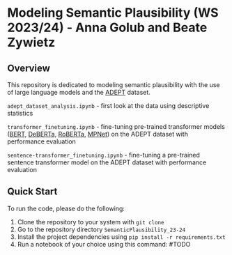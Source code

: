# Modeling Semantic Plausibility (WS 2023/24) - Anna Golub and Beate Zywietz

## Overview
This repository is dedicated to modeling semantic plausibility with the use of large language models and the [ADEPT](https://aclanthology.org/2021.acl-long.553/) dataset.

`adept_dataset_analysis.ipynb` - first look at the data using descriptive statistics

`transformer_finetuning.ipynb` - fine-tuning pre-trained transformer models ([BERT](https://huggingface.co/docs/transformers/model_doc/bert), [DeBERTa](https://huggingface.co/docs/transformers/model_doc/deberta), [RoBERTa](https://huggingface.co/docs/transformers/model_doc/roberta), [MPNet](https://huggingface.co/sentence-transformers/all-mpnet-base-v2)) on the ADEPT dataset with performance evaluation

`sentence-transformer_finetuning.ipynb` - fine-tuning a pre-trained sentence transformer model on the ADEPT dataset with performance evaluation

## Quick Start
To run the code, please do the following:
1. Clone the repository to your system with `git clone`
2. Go to the repository directory `SemanticPlausibility_23-24`
3. Install the project dependencies using `pip install -r requirements.txt`
4. Run a notebook of your choice using this command: #TODO
